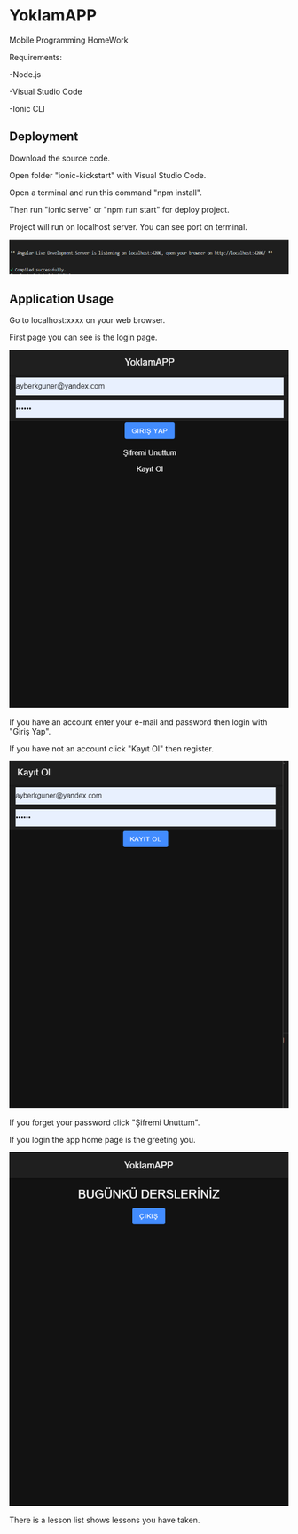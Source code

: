# YoklamAPP
 Mobile Programming HomeWork
 
 Requirements:
 
 -Node.js
 
 -Visual Studio Code
 
 -Ionic CLI
 
## Deployment 
 
 Download the source code.
 
 Open folder "ionic-kickstart" with Visual Studio Code.
 
 Open a terminal and run this command "npm install".
 
 Then run "ionic serve" or "npm run start" for deploy project.
 
 Project will run on localhost server. You can see port on terminal.
 
 ![alt text](https://raw.githubusercontent.com/BarisAyberkGuner/YoklamAPP/master/Screenshots/port.png?token=AIX7RREO3UORO2TG2FM42VTACF3TQ)
 
## Application Usage
 
 Go to localhost:xxxx on your web browser.
 
 First page you can see is the login page.
 
 ![alt text](https://raw.githubusercontent.com/BarisAyberkGuner/YoklamAPP/master/Screenshots/login.png?token=AIX7RRFO52CIWDZJ6HIBWRLACF3YG)
 
 If you have an account enter your e-mail and password then login with "Giriş Yap".
 
 If you have not an account click "Kayıt Ol" then register.
 
 ![alt text](https://raw.githubusercontent.com/BarisAyberkGuner/YoklamAPP/master/Screenshots/register.png?token=AIX7RRBPP5KC2T645PY2XWDACF3YK)
 
 If you forget your password click "Şifremi Unuttum".
 
 If you login the app home page is the greeting you.
 
 ![alt text](https://raw.githubusercontent.com/BarisAyberkGuner/YoklamAPP/master/Screenshots/homepage.png?token=AIX7RRE5OPGUMYK477RWHT3ACF3SE)
 
 There is a lesson list shows lessons you have taken.
 
 
